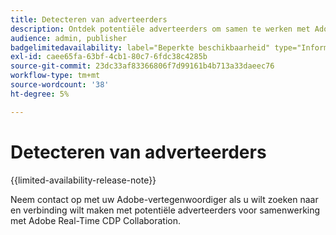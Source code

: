 ```yaml
---
title: Detecteren van adverteerders
description: Ontdek potentiële adverteerders om samen te werken met Adobe Real-Time CDP Collaboration
audience: admin, publisher
badgelimitedavailability: label="Beperkte beschikbaarheid" type="Informative" url="https://helpx.adobe.com/nl/legal/product-descriptions/real-time-customer-data-platform-collaboration.html newtab=true"
exl-id: caee65fa-63bf-4cb1-80c7-6fdc38c4285b
source-git-commit: 23dc33af83366806f7d99161b4b713a33daeec76
workflow-type: tm+mt
source-wordcount: '38'
ht-degree: 5%

---
```


# Detecteren van adverteerders

{{limited-availability-release-note}}

Neem contact op met uw Adobe-vertegenwoordiger als u wilt zoeken naar en verbinding wilt maken met potentiële adverteerders voor samenwerking met Adobe Real-Time CDP Collaboration.
